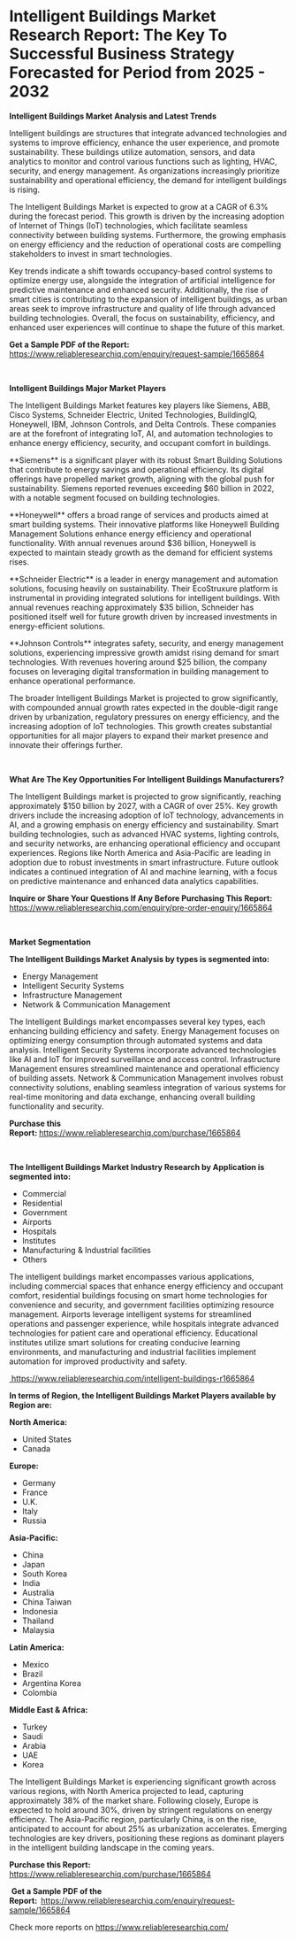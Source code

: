 <p><h1>Intelligent Buildings Market Research Report: The Key To Successful Business Strategy Forecasted for Period from 2025 - 2032</h1></p><p><strong>Intelligent Buildings Market Analysis and Latest Trends</strong></p>
<p><p>Intelligent buildings are structures that integrate advanced technologies and systems to improve efficiency, enhance the user experience, and promote sustainability. These buildings utilize automation, sensors, and data analytics to monitor and control various functions such as lighting, HVAC, security, and energy management. As organizations increasingly prioritize sustainability and operational efficiency, the demand for intelligent buildings is rising.</p><p>The Intelligent Buildings Market is expected to grow at a CAGR of 6.3% during the forecast period. This growth is driven by the increasing adoption of Internet of Things (IoT) technologies, which facilitate seamless connectivity between building systems. Furthermore, the growing emphasis on energy efficiency and the reduction of operational costs are compelling stakeholders to invest in smart technologies. </p><p>Key trends indicate a shift towards occupancy-based control systems to optimize energy use, alongside the integration of artificial intelligence for predictive maintenance and enhanced security. Additionally, the rise of smart cities is contributing to the expansion of intelligent buildings, as urban areas seek to improve infrastructure and quality of life through advanced building technologies. Overall, the focus on sustainability, efficiency, and enhanced user experiences will continue to shape the future of this market.</p></p>
<p><strong>Get a Sample PDF of the Report:&nbsp;</strong> <a href="https://www.reliableresearchiq.com/enquiry/request-sample/1665864?utm_campaign=2477&utm_medium=2&utm_source=Github&utm_content=ia&utm_term=09032025&utm_id=intelligent-buildings">https://www.reliableresearchiq.com/enquiry/request-sample/1665864</a></p>
<p>&nbsp;</p>
<p><strong>Intelligent Buildings Major Market Players</strong></p>
<p><p>The Intelligent Buildings Market features key players like Siemens, ABB, Cisco Systems, Schneider Electric, United Technologies, BuildingIQ, Honeywell, IBM, Johnson Controls, and Delta Controls. These companies are at the forefront of integrating IoT, AI, and automation technologies to enhance energy efficiency, security, and occupant comfort in buildings.</p><p>**Siemens** is a significant player with its robust Smart Building Solutions that contribute to energy savings and operational efficiency. Its digital offerings have propelled market growth, aligning with the global push for sustainability. Siemens reported revenues exceeding $60 billion in 2022, with a notable segment focused on building technologies.</p><p>**Honeywell** offers a broad range of services and products aimed at smart building systems. Their innovative platforms like Honeywell Building Management Solutions enhance energy efficiency and operational functionality. With annual revenues around $36 billion, Honeywell is expected to maintain steady growth as the demand for efficient systems rises.</p><p>**Schneider Electric** is a leader in energy management and automation solutions, focusing heavily on sustainability. Their EcoStruxure platform is instrumental in providing integrated solutions for intelligent buildings. With annual revenues reaching approximately $35 billion, Schneider has positioned itself well for future growth driven by increased investments in energy-efficient solutions.</p><p>**Johnson Controls** integrates safety, security, and energy management solutions, experiencing impressive growth amidst rising demand for smart technologies. With revenues hovering around $25 billion, the company focuses on leveraging digital transformation in building management to enhance operational performance. </p><p>The broader Intelligent Buildings Market is projected to grow significantly, with compounded annual growth rates expected in the double-digit range driven by urbanization, regulatory pressures on energy efficiency, and the increasing adoption of IoT technologies. This growth creates substantial opportunities for all major players to expand their market presence and innovate their offerings further.</p></p>
<p>&nbsp;</p>
<p><strong>What Are The Key Opportunities For Intelligent Buildings Manufacturers?</strong></p>
<p><p>The Intelligent Buildings market is projected to grow significantly, reaching approximately $150 billion by 2027, with a CAGR of over 25%. Key growth drivers include the increasing adoption of IoT technology, advancements in AI, and a growing emphasis on energy efficiency and sustainability. Smart building technologies, such as advanced HVAC systems, lighting controls, and security networks, are enhancing operational efficiency and occupant experiences. Regions like North America and Asia-Pacific are leading in adoption due to robust investments in smart infrastructure. Future outlook indicates a continued integration of AI and machine learning, with a focus on predictive maintenance and enhanced data analytics capabilities.</p></p>
<p><strong>Inquire or Share Your Questions If Any Before Purchasing This Report:</strong> <a href="https://www.reliableresearchiq.com/enquiry/pre-order-enquiry/1665864?utm_campaign=2477&utm_medium=2&utm_source=Github&utm_content=ia&utm_term=09032025&utm_id=intelligent-buildings">https://www.reliableresearchiq.com/enquiry/pre-order-enquiry/1665864</a></p>
<p>&nbsp;</p>
<p><strong>Market Segmentation</strong></p>
<p><strong>The Intelligent Buildings Market Analysis by types is segmented into:</strong></p>
<p><ul><li>Energy Management</li><li>Intelligent Security Systems</li><li>Infrastructure Management</li><li>Network & Communication Management</li></ul></p>
<p><p>The Intelligent Buildings market encompasses several key types, each enhancing building efficiency and safety. Energy Management focuses on optimizing energy consumption through automated systems and data analysis. Intelligent Security Systems incorporate advanced technologies like AI and IoT for improved surveillance and access control. Infrastructure Management ensures streamlined maintenance and operational efficiency of building assets. Network & Communication Management involves robust connectivity solutions, enabling seamless integration of various systems for real-time monitoring and data exchange, enhancing overall building functionality and security.</p></p>
<p><strong>Purchase this Report:&nbsp;</strong><a href="https://www.reliableresearchiq.com/purchase/1665864?utm_campaign=2477&utm_medium=2&utm_source=Github&utm_content=ia&utm_term=09032025&utm_id=intelligent-buildings">https://www.reliableresearchiq.com/purchase/1665864</a></p>
<p>&nbsp;</p>
<p><strong>The Intelligent Buildings Market Industry Research by Application is segmented into:</strong></p>
<p><ul><li>Commercial</li><li>Residential</li><li>Government</li><li>Airports</li><li>Hospitals</li><li>Institutes</li><li>Manufacturing & Industrial facilities</li><li>Others</li></ul></p>
<p><p>The intelligent buildings market encompasses various applications, including commercial spaces that enhance energy efficiency and occupant comfort, residential buildings focusing on smart home technologies for convenience and security, and government facilities optimizing resource management. Airports leverage intelligent systems for streamlined operations and passenger experience, while hospitals integrate advanced technologies for patient care and operational efficiency. Educational institutes utilize smart solutions for creating conducive learning environments, and manufacturing and industrial facilities implement automation for improved productivity and safety.</p></p>
<p><a href="https://www.reliableresearchiq.com/intelligent-buildings-r1665864?utm_campaign=2477&utm_medium=2&utm_source=Github&utm_content=ia&utm_term=09032025&utm_id=intelligent-buildings">&nbsp;https://www.reliableresearchiq.com/intelligent-buildings-r1665864</a></p>
<p><strong>In terms of Region, the Intelligent Buildings Market Players available by Region are:</strong></p>
<p>
    <p> <strong> North America: </strong>
        <ul>
            <li>United States</li>
            <li>Canada</li>
        </ul>
        </p> 
    <p> <strong> Europe: </strong>
        <ul>
            <li>Germany</li>
            <li>France</li>
            <li>U.K.</li>
            <li>Italy</li>
            <li>Russia</li>
        </ul>
        </p> 
    <p> <strong> Asia-Pacific: </strong>
        <ul>
            <li>China</li>
            <li>Japan</li>
            <li>South Korea</li>
            <li>India</li>
            <li>Australia</li>
            <li>China Taiwan</li>
            <li>Indonesia</li>
            <li>Thailand</li>
            <li>Malaysia</li>
        </ul>
        </p> 
    <p> <strong> Latin America: </strong>
        <ul>
            <li>Mexico</li>
            <li>Brazil</li>
            <li>Argentina Korea</li>
            <li>Colombia</li>
        </ul>
        </p> 
    <p> <strong> Middle East & Africa: </strong>
        <ul>
            <li>Turkey</li>
            <li>Saudi</li>
            <li>Arabia</li>
            <li>UAE</li>
            <li>Korea</li>
        </ul>
    </p>
    </p>
<p><p>The Intelligent Buildings Market is experiencing significant growth across various regions, with North America projected to lead, capturing approximately 38% of the market share. Following closely, Europe is expected to hold around 30%, driven by stringent regulations on energy efficiency. The Asia-Pacific region, particularly China, is on the rise, anticipated to account for about 25% as urbanization accelerates. Emerging technologies are key drivers, positioning these regions as dominant players in the intelligent building landscape in the coming years.</p></p>
<p><strong>Purchase this Report: </strong><a href="https://www.reliableresearchiq.com/purchase/1665864?utm_campaign=2477&utm_medium=2&utm_source=Github&utm_content=ia&utm_term=09032025&utm_id=intelligent-buildings">https://www.reliableresearchiq.com/purchase/1665864</a></p>
<p>&nbsp;<strong>Get a Sample PDF of the Report:&nbsp;&nbsp;</strong><a href="https://www.reliableresearchiq.com/enquiry/request-sample/1665864?utm_campaign=2477&utm_medium=2&utm_source=Github&utm_content=ia&utm_term=09032025&utm_id=intelligent-buildings">https://www.reliableresearchiq.com/enquiry/request-sample/1665864</a></p>
<p><strong></strong></p>
<p>Check more reports on <a href="https://www.reliableresearchiq.com/?utm_campaign=2477&utm_medium=2&utm_source=Github&utm_content=ia&utm_term=09032025&utm_id=intelligent-buildings">https://www.reliableresearchiq.com/</a></p>